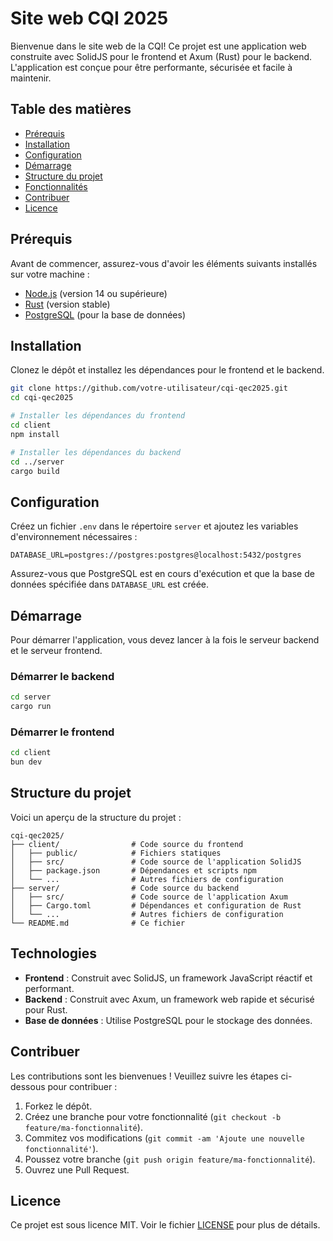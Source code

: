 # Site web CQI 2025

Bienvenue dans le site web de la CQI! Ce projet est une application web construite avec SolidJS pour le frontend et Axum (Rust) pour le backend. L'application est conçue pour être performante, sécurisée et facile à maintenir.

## Table des matières

- [Prérequis](#prérequis)
- [Installation](#installation)
- [Configuration](#configuration)
- [Démarrage](#démarrage)
- [Structure du projet](#structure-du-projet)
- [Fonctionnalités](#fonctionnalités)
- [Contribuer](#contribuer)
- [Licence](#licence)

## Prérequis

Avant de commencer, assurez-vous d'avoir les éléments suivants installés sur votre machine :

- [Node.js](https://nodejs.org/) (version 14 ou supérieure)
- [Rust](https://www.rust-lang.org/) (version stable)
- [PostgreSQL](https://www.postgresql.org/) (pour la base de données)

## Installation

Clonez le dépôt et installez les dépendances pour le frontend et le backend.

```bash
git clone https://github.com/votre-utilisateur/cqi-qec2025.git
cd cqi-qec2025

# Installer les dépendances du frontend
cd client
npm install

# Installer les dépendances du backend
cd ../server
cargo build
```

## Configuration

Créez un fichier `.env` dans le répertoire `server` et ajoutez les variables d'environnement nécessaires :

```env
DATABASE_URL=postgres://postgres:postgres@localhost:5432/postgres
```

Assurez-vous que PostgreSQL est en cours d'exécution et que la base de données spécifiée dans `DATABASE_URL` est créée.

## Démarrage

Pour démarrer l'application, vous devez lancer à la fois le serveur backend et le serveur frontend.

### Démarrer le backend

```bash
cd server
cargo run
```

### Démarrer le frontend

```bash
cd client
bun dev
```

## Structure du projet

Voici un aperçu de la structure du projet :

```
cqi-qec2025/
├── client/                # Code source du frontend
│   ├── public/            # Fichiers statiques
│   ├── src/               # Code source de l'application SolidJS
│   ├── package.json       # Dépendances et scripts npm
│   └── ...                # Autres fichiers de configuration
├── server/                # Code source du backend
│   ├── src/               # Code source de l'application Axum
│   ├── Cargo.toml         # Dépendances et configuration de Rust
│   └── ...                # Autres fichiers de configuration
└── README.md              # Ce fichier
```

## Technologies

- **Frontend** : Construit avec SolidJS, un framework JavaScript réactif et performant.
- **Backend** : Construit avec Axum, un framework web rapide et sécurisé pour Rust.
- **Base de données** : Utilise PostgreSQL pour le stockage des données.

## Contribuer

Les contributions sont les bienvenues ! Veuillez suivre les étapes ci-dessous pour contribuer :

1. Forkez le dépôt.
2. Créez une branche pour votre fonctionnalité (`git checkout -b feature/ma-fonctionnalité`).
3. Commitez vos modifications (`git commit -am 'Ajoute une nouvelle fonctionnalité'`).
4. Poussez votre branche (`git push origin feature/ma-fonctionnalité`).
5. Ouvrez une Pull Request.

## Licence

Ce projet est sous licence MIT. Voir le fichier [LICENSE](LICENSE) pour plus de détails.
